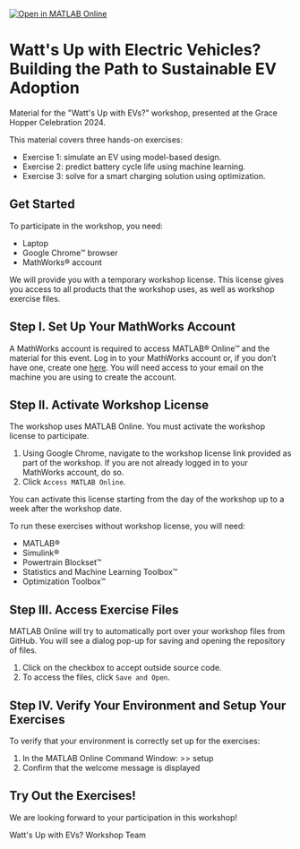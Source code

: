 [![Open in MATLAB Online](https://www.mathworks.com/images/responsive/global/open-in-matlab-online.svg)](https://matlab.mathworks.com/open/github/v1?repo=mathworks/watts-up-with-evs)

# Watt's Up with Electric Vehicles? Building the Path to Sustainable EV Adoption 

Material for the "Watt's Up with EVs?" workshop, presented at the Grace Hopper Celebration 2024.

This material covers three hands-on exercises:

- Exercise 1: simulate an EV using model-based design.
- Exercise 2: predict battery cycle life using machine learning.
- Exercise 3: solve for a smart charging solution using optimization. 


## Get Started

To participate in the workshop, you need:  

- Laptop 
- Google Chrome&trade; browser 
- MathWorks&reg; account 

We will provide you with a temporary workshop license. This license gives you access to all products that the workshop uses, as well as workshop exercise files. 

## Step I. Set Up Your MathWorks Account  

A MathWorks account is required to access MATLAB&reg; Online&trade; and the material for this event. Log in to your MathWorks account or, if you don’t have one, create one [here](https://www.mathworks.com/login?uri=%2Fmwaccount%2F). You will need access to your email on the machine you are using to create the account.  

## Step II. Activate Workshop License  

The workshop uses MATLAB Online. You must activate the workshop license to participate. 
1. Using Google Chrome, navigate to the workshop license link provided as part of the workshop. If you are not already logged in to your MathWorks account, do so.
2. Click ``Access MATLAB Online``.
   
You can activate this license starting from the day of the workshop up to a week after the workshop date. 

To run these exercises without workshop license, you will need: 
- MATLAB&reg;
- Simulink&reg;
- Powertrain Blockset&trade;
- Statistics and Machine Learning Toolbox&trade;
- Optimization Toolbox&trade;

## Step III. Access Exercise Files 

MATLAB Online will try to automatically port over your workshop files from GitHub. You will see a dialog pop-up for saving and opening the repository of files.  

1. Click on the checkbox to accept outside source code. 
2. To access the files, click ``Save and Open``. 

## Step IV. Verify Your Environment and Setup Your Exercises

To verify that your environment is correctly set up for the exercises: 
1. In the MATLAB Online Command Window: >> setup 
2. Confirm that the welcome message is displayed

## Try Out the Exercises! 

We are looking forward to your participation in this workshop!

Watt's Up with EVs? Workshop Team 
